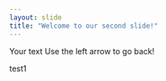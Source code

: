 ```yaml
---
layout: slide
title: "Welcome to our second slide!"
---
```

Your text
Use the left arrow to go back!

test1